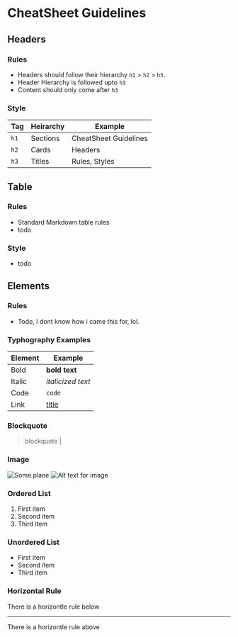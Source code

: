 # CheatSheet Guidelines

## Headers

### Rules
- Headers should follow their hierarchy `h1` > `h2` > `h3`.
- Header Hierarchy is followed upto `h3`
- Content should only come after `h3`

### Style
| Tag  | Heirarchy | Example               |
| ---- | --------- | --------------------- |
| `h1` | Sections  | CheatSheet Guidelines |
| `h2` | Cards     | Headers               |
| `h3` | Titles    | Rules, Styles         |


## Table

### Rules
- Standard Markdown table rules
- todo

### Style
- todo

## Elements

### Rules
- Todo, I dont know how i came this for, lol.

### Typhography Examples
| Element | Example                          |
| ------- | -------------------------------- |
| Bold    | **bold text**                    |
| Italic  | *italicized text*                |
| Code    | `code`                           |
| Link    | [title](https://www.example.com) |

### Blockquote 
> blockquote                                                                         |

### Image
![Some plane](https://homepages.cae.wisc.edu/~ece533/images/airplane.png)
![Alt text for image]()

### Ordered List 	
1. First item
2. Second item
3. Third item

### Unordered List 	
- First item
- Second item
- Third item

### Horizontal Rule 	
There is a horizontle rule below

---
There is a horizontle rule above

